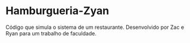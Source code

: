 # Hamburgueria-Zyan
Código que simula o sistema de um restaurante. Desenvolvido por Zac e Ryan para um trabalho de faculdade.
